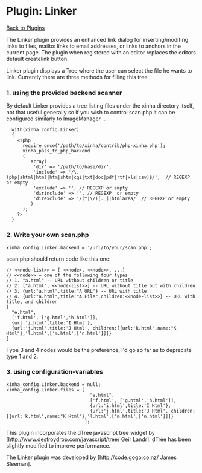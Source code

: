 # Plugin: Linker

[Back to Plugins](Plugins.html)

The Linker plugin provides an enhanced link dialog for inserting/modifing links to files, mailto: links to email addresses, or links to anchors in the current page. The plugin when registered with an editor replaces the editors default createlink button.

Linker plugin displays a Tree where the user can select the file he wants to link.
Currently there are three methods for filling this tree:

### 1. using the provided backend scanner
By default Linker provides a tree listing files under the xinha directory itself, not that useful generally so if you wish to control scan.php it can be configured similarly to ImageManager ...
```
  with(xinha_config.Linker)
  {
    <?php 
      require_once('/path/to/xinha/contrib/php-xinha.php');
      xinha_pass_to_php_backend
      (
         array(
          'dir' => '/path/to/base/dir',
          'include' => '/\.(php|shtml|html|htm|shtm|cgi|txt|doc|pdf|rtf|xls|csv)$/',  // REGEXP or empty
          'exclude' => '', // REGEXP or empty
          'dirinclude' => '', // REGEXP  or empty
          'direxclude' => '/(^|\/)[._]|htmlarea/' // REGEXP or empty
         ) 
      );
    ?>
  }
```

### 2. Write your own scan.php

```
xinha_config.Linker.backend = '/url/to/your/scan.php';
```


scan.php should return code like this one:
```
// <<node-list>> = [ <<node>, <<node>>, ...]  
// <<node>> = one of the following four types
// 1. "a.html" -- URL without children or title
// 2. ["a.html", <<node-list>>] -- URL without title but with children
// 3. {url:"a.html",title:"A URL"} -- URL with title
// 4. {url:"a.html",title:"A File",children:<<node-list>>} -- URL with title, and children
[
  "e.html",                        
  ['f.html', ['g.html','h.html']], 
  {url:'i.html',title:'I Html'},   
  {url:'j.html',title:'J Html', children:[{url:'k.html',name:"K Html"},'l.html',['m.html',['n.html']]]} 
]
```

Type 3 and 4 nodes would be the preference, I'd go so far as to deprecate type 1 and 2.

### 3. using configuration-variables
```
xinha_config.Linker.backend = null;
xinha_config.Linker.files = [
                               "e.html",                        
                               ['f.html', ['g.html','h.html']], 
                               {url:'i.html',title:'I Html'},   
                               {url:'j.html',title:'J Html', children:[{url:'k.html',name:"K Html"},'l.html',['m.html',['n.html']]]} 
                             ];
```

This plugin incorporates the dTree javascript tree widget by [http://www.destroydrop.com/javascript/tree/ Geir Landr].  dTree has been slightly modified to improve performance.

The Linker plugin was developed by [http://code.gogo.co.nz/ James Sleeman].
